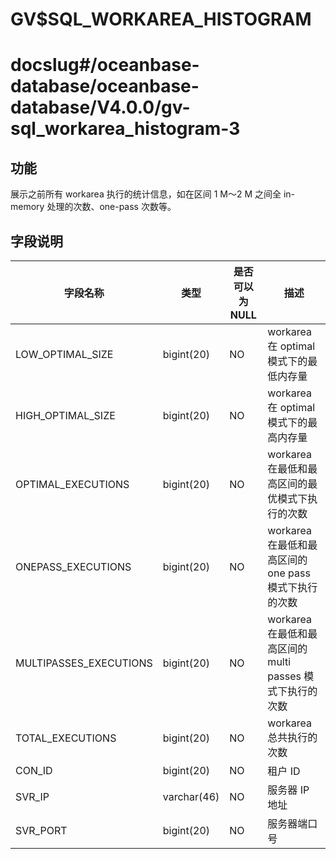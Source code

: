 GV$SQL_WORKAREA_HISTOGRAM
==============================================

# docslug#/oceanbase-database/oceanbase-database/V4.0.0/gv-sql_workarea_histogram-3

功能
-----------

展示之前所有 workarea 执行的统计信息，如在区间 1 M～2 M 之间全 in-memory 处理的次数、one-pass 次数等。

字段说明
-------------

|        **字段名称**        |   **类型**   | **是否可以为 NULL** |                  **描述**                  |
|------------------------|------------|----------------|------------------------------------------|
| LOW_OPTIMAL_SIZE       | bigint(20) | NO             | workarea 在 optimal 模式下的最低内存量             |
| HIGH_OPTIMAL_SIZE      | bigint(20) | NO             | workarea 在 optimal 模式下的最高内存量             |
| OPTIMAL_EXECUTIONS     | bigint(20) | NO             | workarea 在最低和最高区间的最优模式下执行的次数             |
| ONEPASS_EXECUTIONS     | bigint(20) | NO             | workarea 在最低和最高区间的 one pass 模式下执行的次数     |
| MULTIPASSES_EXECUTIONS | bigint(20) | NO             | workarea 在最低和最高区间的 multi passes 模式下执行的次数 |
| TOTAL_EXECUTIONS       | bigint(20) | NO             | workarea 总共执行的次数                         |
| CON_ID                 | bigint(20) | NO             | 租户 ID                                    |
| SVR_IP                 | varchar(46)   | NO             | 服务器 IP 地址                   |
| SVR_PORT                 | bigint(20)   | NO             | 服务器端口号                   |